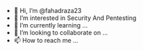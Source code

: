 - 👋 Hi, I’m @fahadraza23
- 👀 I’m interested in Security And Pentesting
- 🌱 I’m currently learning ...
- 💞️ I’m looking to collaborate on ...
- 📫 How to reach me ...

<!---
fahadraza23/fahadraza23 is a ✨ special ✨ repository because its `README.md` (this file) appears on your GitHub profile.
You can click the Preview link to take a look at your changes.
--->
